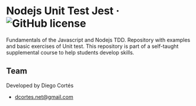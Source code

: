 # Nodejs Unit Test Jest &middot; ![GitHub license](https://img.shields.io/badge/license-MIT-blue.svg)

Fundamentals of the Javascript and Nodejs TDD. Repository with examples and basic exercises of Unit test. This repository is part of a self-taught supplemental course to help students develop skills.

## Team

Developed by Diego Cortés

* dcortes.net@gmail.com